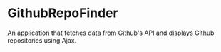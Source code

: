 # GithubRepoFinder
An application that fetches data from Github's API and displays Github repositories using Ajax. 
